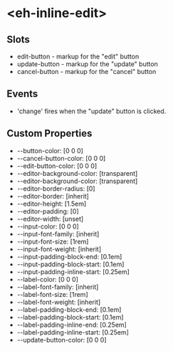 # &lt;eh-inline-edit&gt;

## Slots
  * edit-button - markup for the "edit" button
  * update-button - markup for the "update" button
  * cancel-button - markup for the "cancel" button

## Events
  * 'change' fires when the "update" button is clicked.

## Custom Properties
  * --button-color: [0 0 0]
  * --cancel-button-color: [0 0 0]
  * --edit-button-color: [0 0 0]
  * --editor-background-color: [transparent]
  * --editor-background-color: [transparent]
  * --editor-border-radius: [0]
  * --editor-border: [inherit]
  * --editor-height: [1.5em]
  * --editor-padding: [0]
  * --editor-width: [unset]
  * --input-color: [0 0 0]
  * --input-font-family: [inherit]
  * --input-font-size: [1rem]
  * --input-font-weight: [inherit]
  * --input-padding-block-end: [0.1em]
  * --input-padding-block-start: [0.1em]
  * --input-padding-inline-start: [0.25em]
  * --label-color: [0 0 0]
  * --label-font-family: [inherit]
  * --label-font-size: [1rem]
  * --label-font-weight: [inherit]
  * --label-padding-block-end: [0.1em]
  * --label-padding-block-start: [0.1em]
  * --label-padding-inline-end: [0.25em]
  * --label-padding-inline-start: [0.25em]
  * --update-button-color: [0 0 0]
